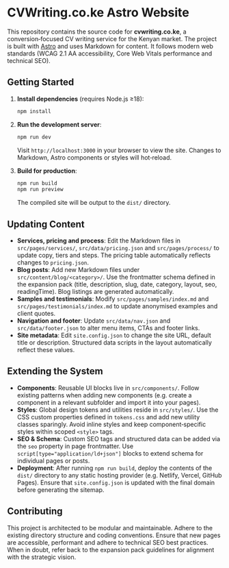 # CVWriting.co.ke Astro Website

This repository contains the source code for **cvwriting.co.ke**, a conversion‑focused CV writing service for the Kenyan market. The project is built with [Astro](https://astro.build/) and uses Markdown for content. It follows modern web standards (WCAG 2.1 AA accessibility, Core Web Vitals performance and technical SEO).

## Getting Started

1. **Install dependencies** (requires Node.js ≥18):

   ```bash
   npm install
   ```

2. **Run the development server**:

   ```bash
   npm run dev
   ```

   Visit `http://localhost:3000` in your browser to view the site. Changes to Markdown, Astro components or styles will hot‑reload.

3. **Build for production**:

   ```bash
   npm run build
   npm run preview
   ```

   The compiled site will be output to the `dist/` directory.

## Updating Content

- **Services, pricing and process**: Edit the Markdown files in `src/pages/services/`, `src/data/pricing.json` and `src/pages/process/` to update copy, tiers and steps. The pricing table automatically reflects changes to `pricing.json`.
- **Blog posts**: Add new Markdown files under `src/content/blog/<category>/`. Use the frontmatter schema defined in the expansion pack (title, description, slug, date, category, layout, seo, readingTime). Blog listings are generated automatically.
- **Samples and testimonials**: Modify `src/pages/samples/index.md` and `src/pages/testimonials/index.md` to update anonymised examples and client quotes.
- **Navigation and footer**: Update `src/data/nav.json` and `src/data/footer.json` to alter menu items, CTAs and footer links.
- **Site metadata**: Edit `site.config.json` to change the site URL, default title or description. Structured data scripts in the layout automatically reflect these values.

## Extending the System

- **Components**: Reusable UI blocks live in `src/components/`. Follow existing patterns when adding new components (e.g. create a component in a relevant subfolder and import it into your pages).
- **Styles**: Global design tokens and utilities reside in `src/styles/`. Use the CSS custom properties defined in `tokens.css` and add new utility classes sparingly. Avoid inline styles and keep component‑specific styles within scoped `<style>` tags.
- **SEO & Schema**: Custom SEO tags and structured data can be added via the `seo` property in page frontmatter. Use `script[type="application/ld+json"]` blocks to extend schema for individual pages or posts.
- **Deployment**: After running `npm run build`, deploy the contents of the `dist/` directory to any static hosting provider (e.g. Netlify, Vercel, GitHub Pages). Ensure that `site.config.json` is updated with the final domain before generating the sitemap.

## Contributing

This project is architected to be modular and maintainable. Adhere to the existing directory structure and coding conventions. Ensure that new pages are accessible, performant and adhere to technical SEO best practices. When in doubt, refer back to the expansion pack guidelines for alignment with the strategic vision.